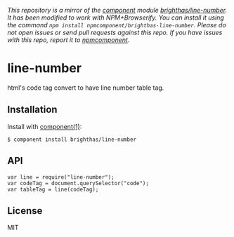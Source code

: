 *This repository is a mirror of the [component](http://component.io) module [brighthas/line-number](http://github.com/brighthas/line-number). It has been modified to work with NPM+Browserify. You can install it using the command `npm install npmcomponent/brighthas-line-number`. Please do not open issues or send pull requests against this repo. If you have issues with this repo, report it to [npmcomponent](https://github.com/airportyh/npmcomponent).*

# line-number

  html's code tag convert to have line number table tag.

## Installation

  Install with [component(1)](http://component.io):

    $ component install brighthas/line-number

## API

    var line = require("line-number");
    var codeTag = document.querySelector("code");
    var tableTag = line(codeTag);
    
## License

  MIT

